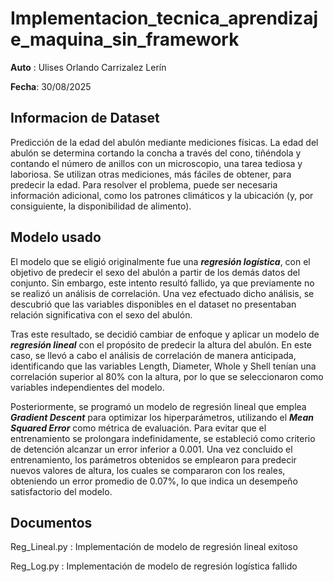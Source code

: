 # Implementacion_tecnica_aprendizaje_maquina_sin_framework
**Auto** : Ulises Orlando Carrizalez Lerín

**Fecha**: 30/08/2025

## Informacion de Dataset
Predicción de la edad del abulón mediante mediciones físicas. La edad del abulón se determina cortando la concha a través del cono, tiñéndola y contando el número de anillos con un microscopio, una tarea tediosa y laboriosa. Se utilizan otras mediciones, más fáciles de obtener, para predecir la edad. Para resolver el problema, puede ser necesaria información adicional, como los patrones climáticos y la ubicación (y, por consiguiente, la disponibilidad de alimento).

## Modelo usado 
El modelo que se eligió originalmente fue una ***regresión logística***, con el objetivo de predecir el sexo del abulón a partir de los demás datos del conjunto. Sin embargo, este intento resultó fallido, ya que previamente no se realizó un análisis de correlación. Una vez efectuado dicho análisis, se descubrió que las variables disponibles en el dataset no presentaban relación significativa con el sexo del abulón.

Tras este resultado, se decidió cambiar de enfoque y aplicar un modelo de ***regresión lineal*** con el propósito de predecir la altura del abulón. En este caso, se llevó a cabo el análisis de correlación de manera anticipada, identificando que las variables Length, Diameter, Whole y Shell tenían una correlación superior al 80% con la altura, por lo que se seleccionaron como variables independientes del modelo.

Posteriormente, se programó un modelo de regresión lineal que emplea ***Gradient Descent*** para optimizar los hiperparámetros, utilizando el ***Mean Squared Error*** como métrica de evaluación. Para evitar que el entrenamiento se prolongara indefinidamente, se estableció como criterio de detención alcanzar un error inferior a 0.001. Una vez concluido el entrenamiento, los parámetros obtenidos se emplearon para predecir nuevos valores de altura, los cuales se compararon con los reales, obteniendo un error promedio de 0.07%, lo que indica un desempeño satisfactorio del modelo.

## Documentos
Reg_Lineal.py : Implementación de modelo de regresión lineal exitoso

Reg_Log.py    : Implementación de modelo de regresión logística fallido

